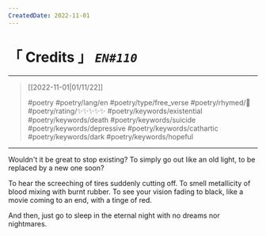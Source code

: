 ```yaml
---
CreatedDate: 2022-11-01
---
```

# &#12300; Credits &#12301; *`EN#110`*

---

> [[2022-11-01|01/11/22]]
> 
> #poetry 
> #poetry/lang/en 
> #poetry/type/free_verse 
> #poetry/rhymed/🔴 
> #poetry/rating/✨✨✨✨✨ 
> #poetry/keywords/existential #poetry/keywords/death #poetry/keywords/suicide #poetry/keywords/depressive #poetry/keywords/cathartic #poetry/keywords/dark #poetry/keywords/hopeful 

---

Wouldn't it be great to stop existing?
To simply go out like an old light,
to be replaced by a new one soon?

To hear the screeching of tires suddenly
cutting off.
To smell metallicity of blood mixing with
burnt rubber.
To see your vision fading to black,
like a movie coming to an end,
with a tinge of red.

And then,
just go to sleep
in the eternal night
with no dreams
nor nightmares.